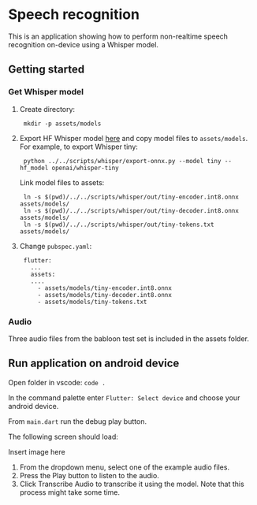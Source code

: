 # Speech recognition

This is an application showing how to perform non-realtime speech recognition on-device using a Whisper model.


## Getting started

### Get Whisper model

1. Create directory:

		mkdir -p assets/models

2. Export HF Whisper model [here](../../scripts/whisper) and copy model files to `assets/models`.
	For example, to export Whisper tiny:

		python ../../scripts/whisper/export-onnx.py --model tiny --hf_model openai/whisper-tiny

	Link model files to assets:

		ln -s $(pwd)/../../scripts/whisper/out/tiny-encoder.int8.onnx assets/models/
		ln -s $(pwd)/../../scripts/whisper/out/tiny-decoder.int8.onnx assets/models/
		ln -s $(pwd)/../../scripts/whisper/out/tiny-tokens.txt assets/models/


4. Change `pubspec.yaml`:
	
		flutter:
		  ...
		  assets:
		  ....
		    - assets/models/tiny-encoder.int8.onnx
		    - assets/models/tiny-decoder.int8.onnx
		    - assets/models/tiny-tokens.txt

### Audio

Three audio files from the babloon test set is included in the assets folder.

## Run application on android device

Open folder in vscode: `code .`

In the command palette enter `Flutter: Select device` and choose your android device.

From `main.dart` run the debug play button.

The following screen should load:

Insert image here

1. From the dropdown menu, select one of the example audio files.
2. Press the Play button to listen to the audio.
3. Click Transcribe Audio to transcribe it using the model. Note that this process might take some time.
